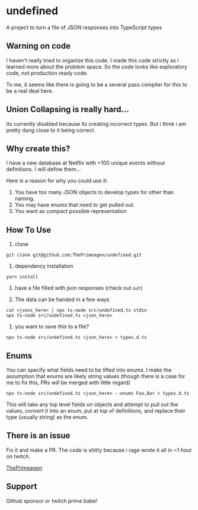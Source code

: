 # undefined
A project to turn a file of JSON responses into TypeScript types

## Warning on code
I haven't really tried to organize this code.  I made this code strictly as i
learned more about the problem space.  So the code looks like exploratory code,
not production ready code.

To me, it seems like there is going to be a several pass compiler for this to
be a real deal here.

## Union Collapsing is really hard...
Its currently disabled because its creating incorrect types.  But i think i am
pretty dang close to it being correct.

## Why create this?
I have a new database at Netflix with +100 unique events without definitions.
I will define them...

Here is a reason for why you could use it:

1. You have too many JSON objects to develop types for other than naming.
1. You may have enums that need to get pulled out.
1. You want as compact possible representation

## How To Use

1. clone
```
git clone git@github.com:ThePrimeagen/undefined.git
```

1. dependency installation
```
yarn install
```

1. have a file filled with json responses (check out `out`)

1. The data can be handed in a few ways
```
cat <jsons_here> | npx ts-node src/undefined.ts stdin
npx ts-node src/undefined.ts <json_here>
```

1. you want to save this to a file?
```
npx ts-node src/undefined.ts <json_here> > types.d.ts
```

## Enums
You can specify what fields need to be lifted into enums. I make the assumption
that enums are likely string values (though there is a case for me to fix this,
PRs will be merged with little regard)

```
npx ts-node src/undefined.ts <json_here> --enums Foo,Bar > types.d.ts
```

This will take any top level fields on objects and attempt to pull out the
values, convert it into an enum, put at top of definitions, and replace their
type (usually string) as the enum.

## There is an issue
Fix it and make a PR.  The code is shitty because i rage wrote it all in ~1
hour on twitch.

[ThePrimeagen](https://twitch.tv/ThePrimeagen)

## Support
Github sponsor or twitch prime babe!
